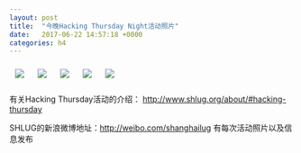 ```yaml
---
layout: post
title:  "今晚Hacking Thursday Night活动照片"
date:   2017-06-22 14:57:18 +0000
categories: h4
---
```


[<img style='margin:10px;' src='/res2017/h622.h4/h622_1956_3500+08.1920p.jpg'>](/res2017/h622.h4/h622_1956_3500+08.JPG)
[<img style='margin:10px;' src='/res2017/h622.h4/h622_1957_2500+08.1920p.jpg'>](/res2017/h622.h4/h622_1957_2500+08.JPG)
[<img style='margin:10px;' src='/res2017/h622.h4/h622_2013_1800+08.1920p.jpg'>](/res2017/h622.h4/h622_2013_1800+08.JPG)
[<img style='margin:10px;' src='/res2017/h622.h4/h622_2039_4400+08.1920p.jpg'>](/res2017/h622.h4/h622_2039_4400+08.JPG)
[<img style='margin:10px;' src='/res2017/h622.h4/h622_2044_0000+08.1920p.jpg'>](/res2017/h622.h4/h622_2044_0000+08.JPG)

有关Hacking Thursday活动的介绍：
http://www.shlug.org/about/#hacking-thursday

SHLUG的新浪微博地址：http://weibo.com/shanghailug 有每次活动照片以及信息发布


